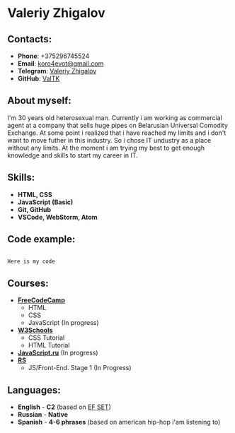 # Valeriy Zhigalov

## Contacts:

- **Phone**: +375296745524
- **Email**: <koro4evot@gmail.com>
- **Telegram**: [Valeriy Zhigalov](https://t.me/ValTK)
- **GitHub**: [ValTK](https://github.com/ValTK)

## About myself:

I'm 30 years old heterosexual man. Currently i am working as commercial agent at a company that sells huge pipes on Belarusian Universal Comodity Exchange. At some point i realized that i have reached my limits and i don't want to move futher in this industry. So i chose IT undustry as a place without any limits. At the moment i am trying my best to get enough knowledge and skills to start my career in IT.

## Skills:

- **HTML, CSS**
- **JavaScript (Basic)**
- **Git, GitHub**
- **VSCode, WebStorm, Atom**

## Code example:

```

Here is my code

```

## Courses:

- **[FreeCodeCamp](https://www.freecodecamp.org)**
  - HTML
  - CSS
  - JavaScript (In progress)
- **[W3Schools](https://www.w3schools.com)**
  - CSS Tutorial
  - HTML Tutorial
- **[JavaScript.ru](https://www.learn.javasript.ru>)** (In progress)
- **[RS](https://www.rs.school)**
  - JS/Front-End. Stage 1 (In Progress)

## Languages:

- **English** - **C2** (based on [EF SET](https://www.efset.org/cert/1zUKPi))
- **Russian** - **Native**
- **Spanish** - **4-6 phrases** (based on american hip-hop i'am listening to)
